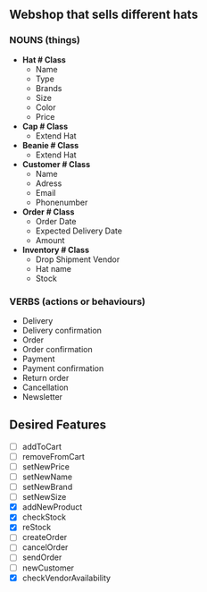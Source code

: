 ## Webshop that sells different hats

### NOUNS (things)
- **Hat # Class**
    - Name
    - Type
    - Brands
    - Size
    - Color
    - Price
- **Cap # Class**
    - Extend Hat
- **Beanie # Class**
    - Extend Hat
- **Customer # Class**
    - Name
    - Adress
    - Email
    - Phonenumber
- **Order # Class**
    - Order Date
    - Expected Delivery Date
    - Amount
- **Inventory # Class**
    - Drop Shipment Vendor
    - Hat name
    - Stock

### VERBS (actions or behaviours)
- Delivery
- Delivery confirmation
- Order
- Order confirmation
- Payment
- Payment confirmation
- Return order
- Cancellation
- Newsletter

## Desired Features
- [ ] addToCart
- [ ] removeFromCart
- [ ] setNewPrice
- [ ] setNewName
- [ ] setNewBrand
- [ ] setNewSize
- [x] addNewProduct
- [x] checkStock
- [x] reStock
- [ ] createOrder
- [ ] cancelOrder
- [ ] sendOrder
- [ ] newCustomer
- [x] checkVendorAvailability
